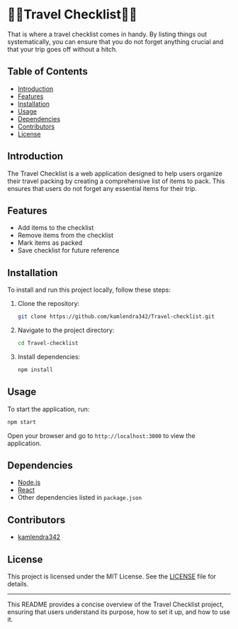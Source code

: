 
# 🌴🌴Travel Checklist🧳🧳

That is where a travel checklist comes in handy. By listing things out systematically, you can ensure that you do not forget anything crucial and that your trip goes off without a hitch.

## Table of Contents
- [Introduction](#introduction)
- [Features](#features)
- [Installation](#installation)
- [Usage](#usage)
- [Dependencies](#dependencies)
- [Contributors](#contributors)
- [License](#license)

## Introduction
The Travel Checklist is a web application designed to help users organize their travel packing by creating a comprehensive list of items to pack. This ensures that users do not forget any essential items for their trip.

## Features
- Add items to the checklist
- Remove items from the checklist
- Mark items as packed
- Save checklist for future reference

## Installation
To install and run this project locally, follow these steps:

1. Clone the repository:
    ```bash
    git clone https://github.com/kamlendra342/Travel-checklist.git
    ```
2. Navigate to the project directory:
    ```bash
    cd Travel-checklist
    ```
3. Install dependencies:
    ```bash
    npm install
    ```

## Usage
To start the application, run:
```bash
npm start
```
Open your browser and go to `http://localhost:3000` to view the application.

## Dependencies
- [Node.js](https://nodejs.org/)
- [React](https://reactjs.org/)
- Other dependencies listed in `package.json`

## Contributors
- [kamlendra342](https://github.com/kamlendra342)

## License
This project is licensed under the MIT License. See the [LICENSE](LICENSE) file for details.

---

This README provides a concise overview of the Travel Checklist project, ensuring that users understand its purpose, how to set it up, and how to use it.